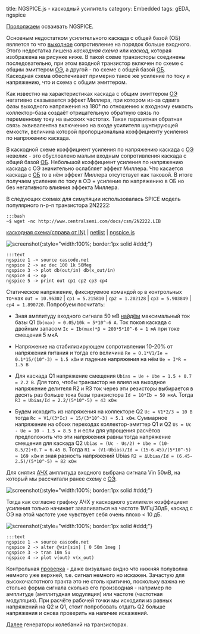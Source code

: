 title: NGSPICE.js - каскодный усилитель
category: Embedded 
tags: gEDA, ngspice

[Продолжаем]({filename}../2016-10-28-ngspice-introduction/2016-10-28-ngspice-introduction.md) осваивать NGSPICE.

Основным недостатком усилительного каскада с общей базой (ОБ) является то что [выходное]({filename}../2016-11-04-input-output-impedance/2016-11-04-input-output-impedance.md) сопротивление на порядок больше входного. Этого недостатка лишена *каскодная схема* или *каскод*, которая изображена на рисунке ниже. В такой схеме транзисторы соединены последовательно, при этом входной транзистор включен по схеме с общим эмиттером [ОЭ]({filename}../2016-11-07-bipolar-common-emitter/2016-11-07-bipolar-common-emitter.md), а другой - по схеме с общей базой [ОБ]({filename}../2016-11-10-bipolar-common-base/2016-11-10-bipolar-common-base.md). Каскодная схема обеспечивает примерно такое же усиление по току и напряжению, что и схема с общим эмиттером. 

Как известно на характеристиках каскада с общим эмиттером [ОЭ]({filename}../2016-11-07-bipolar-common-emitter/2016-11-07-bipolar-common-emitter.md)
негативно сказывается эффект Миллера, при котором из-за сдвига фазы выходного напряжения на 180° по отношению к входному емкость коллектор-база создаёт отрицательную обратную связь по переменному току на высоких частотах. Такая паразитная обратная связь эквивалентна включению на входе усилителя шунтирующей емкости, величина которой пропорциональна коэффициенту усиления по напряжению каскада. 

В каскодной схеме коэффициент усиления по напряжению каскада с [ОЭ]({filename}../2016-11-07-bipolar-common-emitter/2016-11-07-bipolar-common-emitter.md) невелик - это обусловлено малым входным сопротивления каскада с общей базой [ОБ]({filename}../2016-11-10-bipolar-common-base/2016-11-10-bipolar-common-base.md). Небольшой коэффициент усиления по напряжению каскада с ОЭ значительно ослабляет эффект Миллера. Что касается каскада с [ОБ]({filename}../2016-11-10-bipolar-common-base/2016-11-10-bipolar-common-base.md) то в нём эффект Миллера отсутствует как таковой. В итоге получаем усиление по току в ОЭ + усиление по напряжению в ОБ но без негативного влияния эффекта Миллера.

<!-- 
<a href="{attach}2N2222.LIB"></a>
-->

В следующих схемах для симуляции использовалась SPICE модель популярного n-p-n транзистора 2N2222:

    :::bash
    ~$ wget -nc http://www.centralsemi.com/docs/csm/2N2222.LIB

[каскодная схема(справа от IN)]({attach}cascode.sch) | [netlist]({attach}cascode.net) | [ngspice.js](https://ngspice.js.org/?gist=add2c348f915252851fa41fbd3afe97d)

![screenshot]({attach}show-img-cascode.png){:style="width:100%; border:1px solid #ddd;"}

    :::text
    ngspice 1 -> source cascode.net
    ngspice 2 -> ac dec 100 1k 50Meg
    ngspice 3 -> plot db(out/in) db(x_out/in)
    ngspice 4 -> op
    ngspice 5 -> print out cp1 cp2 cp3 cp4

Статическое напряжение, фиксируемое командой ```op``` в контрольных точках ```out = 10.96302``` | ```cp1 = 5.215810``` | ```cp2 = 1.202128``` | ```cp3 = 5.903849``` | ```cp4 = 1.890720```. Попробуем посчитать:

  - Зная амплитуду входного сигнала 50 мВ [найдём](https://bc.js.org/) максимальный ток базы Q1 ```Ib(max) ≈ 0.05/10k ≈ 5*10^-6 A```. Ток покоя каскада с двойным запасом ```Ic = Ib(max)*β ≈ 200*5*10^-6 = 1 мА``` при токе смещения 5 мкА

  - Напряжение на стабилизирующем сопротивлении 10-20% от напряжения питания и тогда его величина ```Re = 0.1*V1/Ie = 0.1*15/(10^-3) ≈ 1.5 кОм``` и падение напряжения на нём ```Ue = I*R = 1.5 В```

  - Для каскада Q1 напряжение смещения ```Ubias = Ue + Ube = 1.5 + 0.7 = 2.2 В```. Для того, чтобы транзистор не влиял на выходное напряжение делителя R2 и R3 ток через эти резисторы выбирается в десять раз больше тока базы транзистора ```Id = 10*Ib = 50 мкА```. Тогда ```R3 = Ubias/Id = 2.2/(5*10^-5) ≈ 43 кОм```

  - Будем исходить из напряжения на коллекторе Q2 ```Uc = V1*2/3 = 10 В``` тогда ```Rc = V1/(3*Ic) = 15/(3*10^-3) ≈ 5.1 кОм```. Суммарное напряжение на обоих переходах коллектор-эмиттер Q1 и Q2 ```Us = Uc - Ue = 10 - 1.5 = 8.5 В``` и если для упрощения расчётов предположить что эти напряжения равны тогда напряжение смещения для каскада Q2 ```Ubias = (Uc - Us/2) + Ube = (10-8.5/2)+0.7 = 6.45 В```. Тогда ```R1 = (V1-Ubias)/Id = (15-6.45)/(5*10^-5) ≈ 169 кОм``` и зная разность напряжений Ubias ```R2 = ΔUbias/Id = (6.45-2.5)/(5*10^-5) ≈ 82 кОм```

Для снятия [АЧХ]({filename}../2016-10-29-ngspice-rc/2016-10-29-ngspice-rc.md) амплитуда входного выбрана сигнала Vin 50мВ, на который мы рассчитали ранее схему с [ОЭ]({filename}../2016-11-07-bipolar-common-emitter/2016-11-07-bipolar-common-emitter.md).

![screenshot]({attach}cascode-canvas.png){:style="width:100%; border:1px solid #ddd;"}

Тогда как согласно графику АЧХ у каскодного усилителя коэффициент усиления только начинает заваливаться на частоте 1МГц/30дБ, каскад с ОЭ на этой частоте уже чувствует себя очень плохо < 10 дБ.

![screenshot]({attach}cascode-canvas-tran.png){:style="width:100%; border:1px solid #ddd;"}

    :::text
    ngspice 1 -> source cascode.net
    ngspice 2 -> alter @vin[sin] [ 0 50m 1meg ]
    ngspice 3 -> tran 10n 5u
    ngspice 4 -> plot v(out) v(x_out)

Контрольная [проверка](https://ngspice.js.org/?gist=764af0bb80c15e3de059ec33b65471fe) - даже визуально видно что нижняя полуволна немного уже верхней, т.е. сигнал немного но искажен. Зачастую для высокочастотного тракта это не столь критично, поскольку важна не столько форма сигнала сколько его производная - например по амплитуде (амплитудная модуляция) или частоте (частотная модуляция). При расчёте рабочей точки мы исходили из равных напряжений на Q2 и Q1, стоит попробовать отдать Q2 больше напряжения и снова проверить на наличие искажений. 

[Далее]({filename}../2016-11-13-transistor-oscillators/2016-11-13-transistor-oscillators.md) генераторы колебаний на транзисторах.
